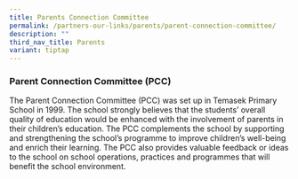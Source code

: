```yaml
---
title: Parents Connection Committee
permalink: /partners-our-links/parents/parent-connection-committee/
description: ""
third_nav_title: Parents
variant: tiptap
---
```

### Parent Connection Committee (PCC)

The Parent Connection Committee (PCC) was set up in Temasek Primary School in 1999. The school strongly believes that the students’ overall quality of education would be enhanced with the involvement of parents in their children’s education. The PCC complements the school by supporting and strengthening the school’s programme to improve children’s well-being and enrich their learning. The PCC also provides valuable feedback or ideas to the school on school operations, practices and programmes that will benefit the school environment.